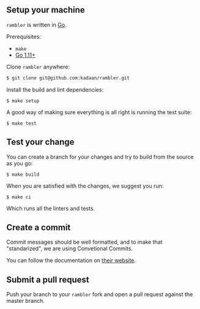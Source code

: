 ## Setup your machine

`rambler` is written in [Go](https://golang.org/).

Prerequisites:

- `make`
- [Go 1.11+](https://golang.org/doc/install)

Clone `rambler` anywhere:

```sh
$ git clone git@github.com:kadaan/rambler.git
```

Install the build and lint dependencies:

```console
$ make setup
```

A good way of making sure everything is all right is running the test suite:

```console
$ make test
```

## Test your change

You can create a branch for your changes and try to build from the source as you go:

```console
$ make build
```

When you are satisfied with the changes, we suggest you run:

```console
$ make ci
```

Which runs all the linters and tests.

## Create a commit

Commit messages should be well formatted, and to make that "standarized", we
are using Convetional Commits.

You can follow the documentation on
[their website](https://www.conventionalcommits.org).

## Submit a pull request

Push your branch to your `rambler` fork and open a pull request against the
master branch.